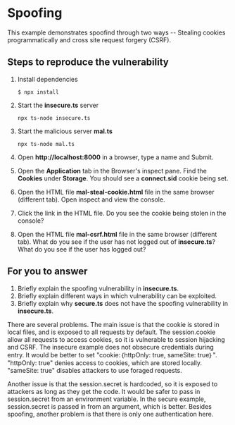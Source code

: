 # Spoofing

This example demonstrates spoofind through two ways -- Stealing cookies programmatically and cross site request forgery (CSRF).

## Steps to reproduce the vulnerability

1. Install dependencies

   `$ npx install`

2. Start the **insecure.ts** server

   `npx ts-node insecure.ts`

3. Start the malicious server **mal.ts**

   `npx ts-node mal.ts`

4. Open **http://localhost:8000** in a browser, type a name and Submit.

5. Open the **Application** tab in the Browser's inspect pane. Find the **Cookies** under **Storage**. You should see a **connect.sid** cookie being set.

6. Open the HTML file **mal-steal-cookie.html** file in the same browser (different tab). Open inspect and view the console.

7. Click the link in the HTML file. Do you see the cookie being stolen in the console?

8. Open the HTML file **mal-csrf.html** file in the same browser (different tab). What do you see if the user has not logged out of **insecure.ts**? What do you see if the user has logged out?

## For you to answer

1. Briefly explain the spoofing vulnerability in **insecure.ts**.
2. Briefly explain different ways in which vulnerability can be exploited.
3. Briefly explain why **secure.ts** does not have the spoofing vulnerability in **insecure.ts**.

There are several problems. The main issue is that the cookie is stored in local files, and is exposed to all requests by default. The session.cookie allow all requests to access cookies, so it is vulnerable to session hijacking and CSRF. The insecure example does not obsecure credentials during entry. It would be better to set "cookie:｛httpOnly: true, sameSite: true｝". "httpOnly: true" denies access to cookies, which are stored locally. "sameSite: true" disables attackers to use foraged requests.

Another issue is that the session.secret is hardcoded, so it is exposed to attackers as long as they get the code. It would be safer to pass in session.secret from an environment variable. In the secure example, session.secret is passed in from an argument, which is better. Besides spoofing, another problem is that there is only one authentication here.
